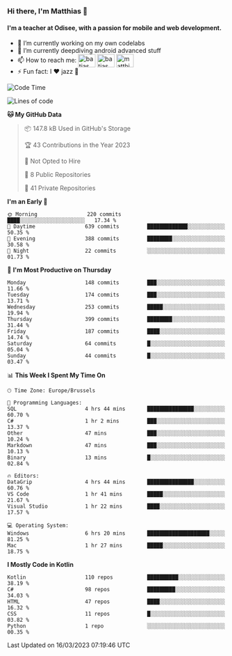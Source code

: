 ### Hi there, I'm Matthias 👋

#### I'm a teacher at Odisee, with a passion for mobile and web development.

- 🔭 I’m currently working on my own codelabs
- 🌱 I’m currently deepdiving android advanced stuff
- 📫 How to reach me: <a href="https://dev.to/batjas" target="_blank"><img align="center" src="https://raw.githubusercontent.com/rahuldkjain/github-profile-readme-generator/master/src/images/icons/Social/devto.svg" alt="batjas" height="30" width="40" /></a>
<a href="https://twitter.com/batjas" target="_blank"><img align="center" src="https://raw.githubusercontent.com/rahuldkjain/github-profile-readme-generator/master/src/images/icons/Social/twitter.svg" alt="batjas" height="30" width="40" /></a>
<a href="https://linkedin.com/in/matthiasdruwé" target="_blank"><img align="center" src="https://raw.githubusercontent.com/rahuldkjain/github-profile-readme-generator/master/src/images/icons/Social/linked-in-alt.svg" alt="matthiasdruwé" height="30" width="40" /></a>
- ⚡ Fun fact: I ❤ jazz 🎷


<!--START_SECTION:waka-->
![Code Time](http://img.shields.io/badge/Code%20Time-677%20hrs%2057%20mins-blue)

![Lines of code](https://img.shields.io/badge/From%20Hello%20World%20I%27ve%20Written-1.3%20million%20lines%20of%20code-blue)

**🐱 My GitHub Data** 

> 📦 147.8 kB Used in GitHub's Storage 
 > 
> 🏆 43 Contributions in the Year 2023
 > 
> 🚫 Not Opted to Hire
 > 
> 📜 8 Public Repositories 
 > 
> 🔑 41 Private Repositories 
 > 
**I'm an Early 🐤** 

```text
🌞 Morning                220 commits         ████░░░░░░░░░░░░░░░░░░░░░   17.34 % 
🌆 Daytime                639 commits         █████████████░░░░░░░░░░░░   50.35 % 
🌃 Evening                388 commits         ████████░░░░░░░░░░░░░░░░░   30.58 % 
🌙 Night                  22 commits          ░░░░░░░░░░░░░░░░░░░░░░░░░   01.73 % 
```
📅 **I'm Most Productive on Thursday** 

```text
Monday                   148 commits         ███░░░░░░░░░░░░░░░░░░░░░░   11.66 % 
Tuesday                  174 commits         ███░░░░░░░░░░░░░░░░░░░░░░   13.71 % 
Wednesday                253 commits         █████░░░░░░░░░░░░░░░░░░░░   19.94 % 
Thursday                 399 commits         ████████░░░░░░░░░░░░░░░░░   31.44 % 
Friday                   187 commits         ████░░░░░░░░░░░░░░░░░░░░░   14.74 % 
Saturday                 64 commits          █░░░░░░░░░░░░░░░░░░░░░░░░   05.04 % 
Sunday                   44 commits          █░░░░░░░░░░░░░░░░░░░░░░░░   03.47 % 
```


📊 **This Week I Spent My Time On** 

```text
🕑︎ Time Zone: Europe/Brussels

💬 Programming Languages: 
SQL                      4 hrs 44 mins       ███████████████░░░░░░░░░░   60.70 % 
C#                       1 hr 2 mins         ███░░░░░░░░░░░░░░░░░░░░░░   13.37 % 
Other                    47 mins             ███░░░░░░░░░░░░░░░░░░░░░░   10.24 % 
Markdown                 47 mins             ███░░░░░░░░░░░░░░░░░░░░░░   10.13 % 
Binary                   13 mins             █░░░░░░░░░░░░░░░░░░░░░░░░   02.84 % 

🔥 Editors: 
DataGrip                 4 hrs 44 mins       ███████████████░░░░░░░░░░   60.76 % 
VS Code                  1 hr 41 mins        █████░░░░░░░░░░░░░░░░░░░░   21.67 % 
Visual Studio            1 hr 22 mins        ████░░░░░░░░░░░░░░░░░░░░░   17.57 % 

💻 Operating System: 
Windows                  6 hrs 20 mins       ████████████████████░░░░░   81.25 % 
Mac                      1 hr 27 mins        █████░░░░░░░░░░░░░░░░░░░░   18.75 % 
```

**I Mostly Code in Kotlin** 

```text
Kotlin                   110 repos           ██████████░░░░░░░░░░░░░░░   38.19 % 
C#                       98 repos            █████████░░░░░░░░░░░░░░░░   34.03 % 
HTML                     47 repos            ████░░░░░░░░░░░░░░░░░░░░░   16.32 % 
CSS                      11 repos            █░░░░░░░░░░░░░░░░░░░░░░░░   03.82 % 
Python                   1 repo              ░░░░░░░░░░░░░░░░░░░░░░░░░   00.35 % 
```




 Last Updated on 16/03/2023 07:19:46 UTC
<!--END_SECTION:waka-->
